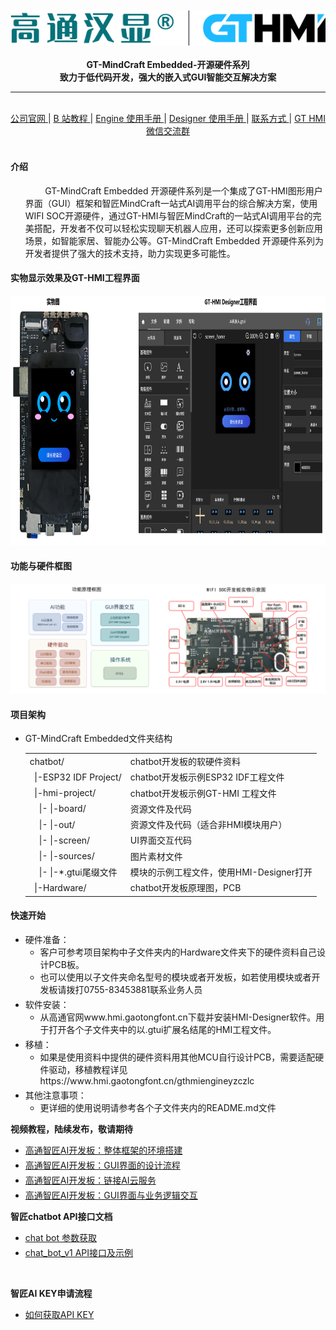<br/>

<div align="center">
    <img src="images/logo.png">
</div>

<br/>
<div align="center">  <a><b>GT-MindCraft Embedded-开源硬件系列</b></a></div>
<div align="center">  <a><b>致力于低代码开发，强大的嵌入式GUI智能交互解决方案</b></a></div>

---

<br/>
<div align="center"
>
    <a href="https://www.hmi.gaotongfont.cn"
    > 公司官网 </a> |
    <a href="https://space.bilibili.com/3493293474188211/channel/collectiondetail?sid=3764678"
    > B 站教程 </a> |
    <a href="https://www.hmi.gaotongfont.cn/gthmiengineyhsc"
    > Engine 使用手册 </a> |
    <a href="https://www.hmi.gaotongfont.cn/gthmidesigneryhsc"
    > Designer 使用手册 </a> |
    <a href="http://isite.baidu.com/site/wjz7qkrv/406a2b0c-f9c7-4a08-a47a-662e862b2af4?ch=48&wid=498ccd5c05334f21a2142ba3cf628964_0_0&field=&orderBy=&categoryId=undefined&title=%E8%81%94%E7%B3%BB%E6%88%91%E4%BB%AC"
    > 联系方式 </a> |
    <a href="https://genitop-1317577547.cos.ap-nanjing.myqcloud.com/GT-HMI/GT-HMI-Groups/GT-HMI%20Communication%20groups.jpg"
    > GT HMI微信交流群 </a>
</div>
<br/>

#### 介绍
<ul>
&nbsp;&nbsp;&nbsp;&nbsp;&nbsp;&nbsp;&nbsp;&nbsp;GT-MindCraft Embedded 开源硬件系列是一个集成了GT-HMI图形用户界面（GUI）框架和智匠MindCraft一站式AI调用平台的综合解决方案，使用WIFI SOC开源硬件，通过GT-HMI与智匠MindCraft的一站式AI调用平台的完美搭配，开发者不仅可以轻松实现聊天机器人应用，还可以探索更多创新应用场景，如智能家居、智能办公等。GT-MindCraft Embedded 开源硬件系列为开发者提供了强大的技术支持，助力实现更多可能性。
</ul>

#### 实物显示效果及GT-HMI工程界面

<div align="center">
    <img src="images/AI开发板及HMI 工程界面.bmp" width="900" height="400">
</div>

#### 功能与硬件框图

<div align="center">
    <img src="images/AI开发板框图.png">
</div>

#### 项目架构
<ul>
<li>GT-MindCraft Embedded文件夹结构</li>
<table>
 <tr>
  <td>chatbot/</td>
  <td>chatbot开发板的软硬件资料</td>
 </tr>
 <tr>
  <td>  |-ESP32 IDF Project/</td>
  <td>chatbot开发板示例ESP32 IDF工程文件</td>
 </tr>
 <tr>
  <td>  |-hmi-project/</td>
  <td>chatbot开发板示例GT-HMI 工程文件</td>
 </tr>
 <tr>
  <td>    |- |-board/</td>
  <td>资源文件及代码</td>
 </tr>
 <tr>
  <td>    |- |-out/</td>
  <td>资源文件及代码（适合非HMI模块用户）</td>
 </tr>
 <tr>
  <td>    |- |-screen/</td>
  <td>UI界面交互代码</td>
 </tr>
 <tr>
  <td>    |- |-sources/</td>
  <td>图片素材文件</td>
 </tr>
 <tr>
  <td>    |- |-*.gtui尾缀文件</td>
  <td>模块的示例工程文件，使用HMI-Designer打开</td>
 </tr>
 <tr>
  <tr>
  <td>  |-Hardware/</td>
  <td>chatbot开发板原理图，PCB </td>
 </tr>
</table>
</ul>

#### 快速开始
<ul>
<li style="margin-bottom: 4px;">硬件准备：
<ul>
<li>客户可参考项目架构中子文件夹内的Hardware文件夹下的硬件资料自己设计PCB板。</li>
<li>也可以使用以子文件夹命名型号的模块或者开发板，如若使用模块或者开发板请拨打0755-83453881联系业务人员</li>
</ul>
</li>
<li style="margin-bottom: 4px;">软件安装：
<ul>
<li>从高通官网www.hmi.gaotongfont.cn下载并安装HMI-Designer软件。用于打开各个子文件夹中的以.gtui扩展名结尾的HMI工程文件。</li>
</ul>
</li>
<li style="margin-bottom: 4px;">移植：
<ul>
<li>如果是使用资料中提供的硬件资料用其他MCU自行设计PCB，需要适配硬件驱动，移植教程详见https://www.hmi.gaotongfont.cn/gthmiengineyzczlc</li>
</ul>
</li>
<li style="margin-bottom: 4px;">其他注意事项：
<ul>
<li>更详细的使用说明请参考各个子文件夹内的README.md文件</li>
</ul>
</li>
</ul>

**视频教程，陆续发布，敬请期待**

<ul>
<li style="margin-bottom: 4px;"><a href="https://www.bilibili.com/video/BV1qP22YSEQW/?spm_id_from=333.337.search-card.all.click&vd_source=0d93f7ed5a2d40d6e2d321f392d5e6f3">高通智匠AI开发板：整体框架的环境搭建</a></li>
<li style="margin-bottom: 4px;"><a href="https://www.bilibili.com/video/BV1TGmGYgEAS/?spm_id_from=333.999.0.0&vd_source=0d93f7ed5a2d40d6e2d321f392d5e6f3">高通智匠AI开发板：GUI界面的设计流程</a></li>
<li style="margin-bottom: 4px;"><a href="https://www.bilibili.com/video/BV15jyPY9EfS/?spm_id_from=333.999.0.0&vd_source=0d93f7ed5a2d40d6e2d321f392d5e6f3">高通智匠AI开发板：链接AI云服务</a></li>
<li style="margin-bottom: 4px;"><a href="https://www.bilibili.com/video/BV15JyBYSEpA/?spm_id_from=333.999.0.0&vd_source=0d93f7ed5a2d40d6e2d321f392d5e6f3">高通智匠AI开发板：GUI界面与业务逻辑交互</a></li>
</ul>

**智匠chatbot API接口文档**

<ul>
<li style="margin-bottom: 4px;"><a href="https://apifox.com/apidoc/shared-0fd7ea54-919e-4c93-b673-c60219bc82e0/api-213657897">chat bot 参数获取</a></li>
<li style="margin-bottom: 4px;"><a href="https://apifox.com/apidoc/shared-0fd7ea54-919e-4c93-b673-c60219bc82e0/api-213657897">chat_bot_v1 API接口及示例</a></li>
</ul>

<br/>

**智匠AI KEY申请流程**

<ul>
<li style="margin-bottom: 4px;"><a href="https://apifox.com/apidoc/shared-0fd7ea54-919e-4c93-b673-c60219bc82e0/doc-4739665">如何获取API KEY</a></li>
</ul>
